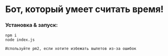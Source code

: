 # Бот, который умеет считать время!
### Установка & запуск:
```
npm i
node index.js

Используйте pm2, если хотите избежать вылетов из-за ошибок
```